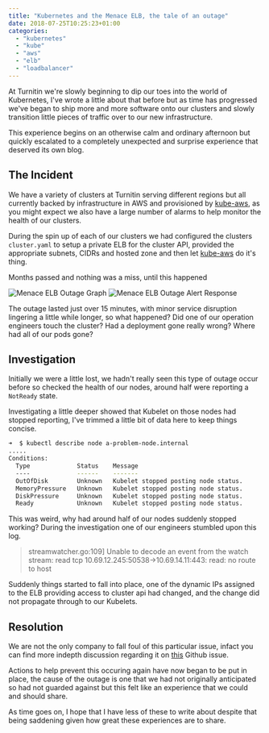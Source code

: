 ```yaml
---
title: "Kubernetes and the Menace ELB, the tale of an outage"
date: 2018-07-25T10:25:23+01:00
categories:
  - "kubernetes"
  - "kube"
  - "aws"
  - "elb"
  - "loadbalancer"
---
```


At Turnitin we're slowly beginning to dip our toes into the world of Kubernetes, I've wrote a little about that before but as time has progressed we've began to ship more and more software onto our clusters and slowly transition little pieces of traffic over to our new infrastructure.

This experience begins on an otherwise calm and ordinary afternoon but quickly escalated to a completely unexpected and surprise experience that deserved its own blog.

## The Incident

We have a variety of clusters at Turnitin serving different regions but all currently backed by infrastructure in AWS and provisioned by [kube-aws](https://github.com/kubernetes-incubator/kube-aws), as you might expect we also have a large number of alarms to help monitor the health of our clusters.

During the spin up of each of our clusters we had configured the clusters `cluster.yaml` to setup a private ELB for the cluster API, provided the appropriate subnets, CIDRs and hosted zone and then let [kube-aws](https://github.com/kubernetes-incubator/kube-aws) do it's thing.

Months passed and nothing was a miss, until this happened

![Menace ELB Outage Graph](/image/menace-elb-outage.png)
![Menace ELB Outage Alert Response](/image/menace-elb-outage-response.png)

The outage lasted just over 15 minutes, with minor service disruption lingering a little while longer, so what happened? Did one of our operation engineers touch the cluster? Had a deployment gone really wrong? Where had all of our pods gone?

## Investigation

Initially we were a little lost, we hadn't really seen this type of outage occur before so checked the health of our nodes, around half were reporting a `NotReady` state. 

Investigating a little deeper showed that Kubelet on those nodes had stopped reporting, I've trimmed a little bit of data here to keep things concise.

```bash
➜  $ kubectl describe node a-problem-node.internal
.....
Conditions:
  Type             Status    Message
  ----             ------    -------
  OutOfDisk        Unknown   Kubelet stopped posting node status.
  MemoryPressure   Unknown   Kubelet stopped posting node status.
  DiskPressure     Unknown   Kubelet stopped posting node status.
  Ready            Unknown   Kubelet stopped posting node status.
```

This was weird, why had around half of our nodes suddenly stopped working? During the investigation one of our engineers stumbled upon this log.

> streamwatcher.go:109] Unable to decode an event from the watch stream: read tcp 10.69.12.245:50538->10.69.14.11:443: read: no route to host

Suddenly things started to fall into place, one of the dynamic IPs assigned to the ELB providing access to cluster api had changed, and the change did not propagate through to our Kubelets.

## Resolution

We are not the only company to fall foul of this particular issue, infact you can find more indepth discussion regarding it on [this](https://github.com/kubernetes-incubator/kube-aws/issues/598) Github issue.

Actions to help prevent this occuring again have now began to be put in place, the cause of the outage is one that we had not originally anticipated so had not guarded against but this felt like an experience that we could and should share. 

As time goes on, I hope that I have less of these to write about despite that being saddening given how great these experiences are to share.